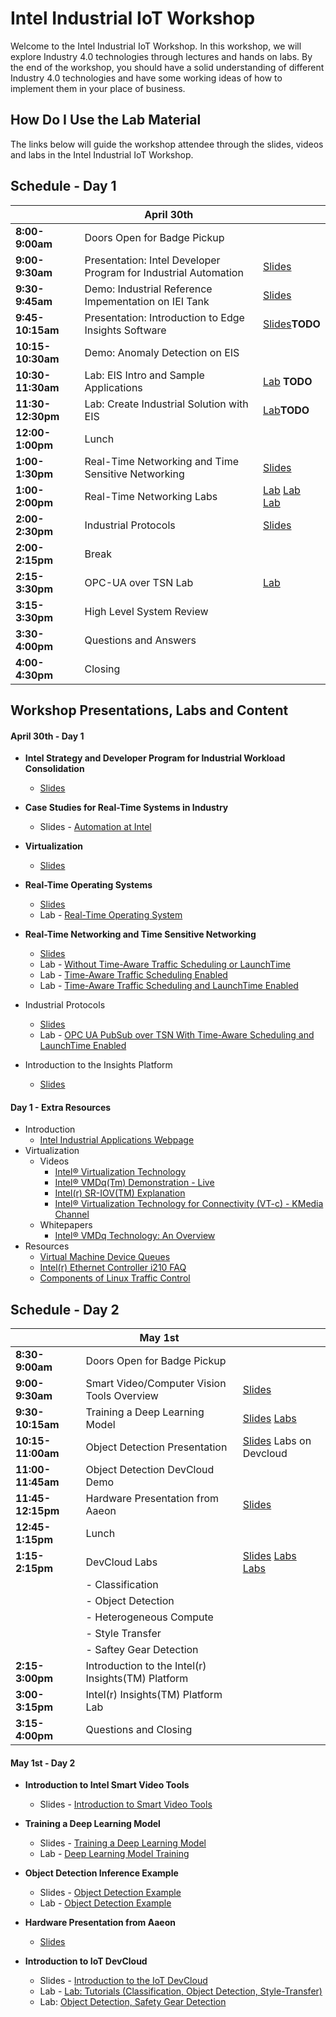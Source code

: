 # Intel Industrial IoT Workshop

Welcome to the Intel Industrial IoT Workshop. In this workshop, we will explore Industry 4.0 technologies through lectures and hands on labs. By the end of the workshop, you should have a solid understanding of different Industry 4.0 technologies and have some working ideas of how to implement them in your place of business.

## How Do I Use the Lab Material

The links below will guide the workshop attendee through the slides, videos and labs in the Intel Industrial IoT Workshop.

## Schedule - Day 1

|                   | April 30th                                         | |
| ----------------- | -------------------------------------------------- |-|
| **8:00-9:00am**   |Doors Open for Badge Pickup                        | |
| **9:00-9:30am**   |Presentation: Intel Developer Program for Industrial Automation |[Slides](./presentations/01-Intel-Developer-Program-and-Industrial-IoT-Strategy.pdf) |
| **9:30-9:45am**  |Demo: Industrial Reference Impementation on IEI Tank|[Slides](./presentations/Intel-Automation.pdf)|
| **9:45-10:15am** |Presentation: Introduction to Edge Insights Software|[Slides]()**TODO**|
| **10:15-10:30am** |Demo: Anomaly Detection on EIS                     ||
| **10:30-11:30am** |Lab: EIS Intro and Sample Applications             |[Lab]() **TODO**|
| **11:30-12:30pm** |Lab: Create Industrial Solution with EIS           | [Lab]()**TODO**|
| **12:00-1:00pm**  | Lunch                                              |
| **1:00-1:30pm**   | Real-Time Networking and Time Sensitive Networking |[Slides](./presentations/04-Time-Sensitive-Networking.pdf)|
| **1:00-2:00pm**   | Real-Time Networking Labs                          |[Lab](./tsn_lab/README.md) [Lab](./tsn_lab/README.md) [Lab](./tsn_lab/README.md)
| **2:00-2:30pm**   | Industrial Protocols                               |[Slides](./presentations/05-Industrial-Protocols.pdf) |
| **2:00-2:15pm**   | Break                                              |
| **2:15-3:30pm**   | OPC-UA over TSN Lab                                |[Lab](./tsn_lab/opc_ua.md)
| **3:15-3:30pm**   | High Level System Review                           |
| **3:30-4:00pm**   | Questions and Answers                              |
| **4:00-4:30pm**   | Closing                                            |

## Workshop Presentations, Labs and Content

#### April 30th - Day 1
-   **Intel Strategy and Developer Program for Industrial Workload Consolidation**
    -   [Slides](./presentations/01-Intel-Developer-Program-and-Industrial-IoT-Strategy.pdf)

-   **Case Studies for Real-Time Systems in Industry**
    -  Slides - [Automation at Intel](./presentations/Intel-Automation.pdf)

-   **Virtualization**
    -   [Slides](./presentations/02-Virtualization.pdf)

-   **Real-Time Operating Systems**
    -   [Slides](./presentations/03-Real-Time-Systems.pdf)
    -   Lab - [Real-Time Operating System](https://github.com/SSG-DRD-IOT/real-time-lab)

-   **Real-Time Networking and Time Sensitive Networking**
    -   [Slides](./presentations/04-Time-Sensitive-Networking.pdf)
    -  Lab - [Without Time-Aware Traffic Scheduling or LaunchTime](./tsn_lab/README.md)
    -  Lab - [Time-Aware Traffic Scheduling Enabled](./tsn_lab/README.md)
    -  Lab - [Time-Aware Traffic Scheduling and LaunchTime Enabled](./tsn_lab/README.md)

-   Industrial Protocols
    -   [Slides](./presentations/05-Industrial-Protocols.pdf)
    -   Lab - [OPC UA PubSub over TSN With Time-Aware Scheduling and LaunchTime Enabled](./tsn_lab/opc_ua.md)
    
-   Introduction to the Insights Platform
    -   [Slides](./presentations/insights%20stack%20presentation.pdf)
   

#### Day 1 - Extra Resources
- Introduction
  - [Intel Industrial Applications Webpage](https://www.intel.com/content/www/us/en/internet-of-things/industrial-iot/overview.html)
- Virtualization
  -  Videos
      -   [Intel® Virtualization Technology](https://www.youtube.com/watch?v=gqZrarZiHp8&t=22s)
      -   [Intel® VMDq(Tm) Demonstration - Live](https://www.youtube.com/watch?v=lOBOEcBSSkQ)
      -   [Intel(r) SR-IOV(TM) Explanation](https://www.youtube.com/watch?v=hRHsk8Nycdg)
      -   [Intel® Virtualization Technology for Connectivity (VT-c) - KMedia Channel](https://www.youtube.com/watch?v=Y-EaX3BBzSc&t=3s)
  -   Whitepapers
      -   [Intel® VMDq Technology: An Overview](https://www.intel.com/content/dam/www/public/us/en/documents/white-papers/vmdq-technology-paper.pdf)
-   Resources
    -   [Virtual Machine Device Queues](https://www.intel.com/content/www/us/en/ethernet-products/converged-network-adapters/io-acceleration-technology-vmdq.html)
    - [Intel(r) Ethernet Controller i210 FAQ](https://www.intel.com/content/dam/www/public/us/en/documents/faqs/ethernet-controller-i210-i211-faq.pdf)
    - [Components of Linux Traffic Control](http://tldp.org/HOWTO/Traffic-Control-HOWTO/components.html)
## Schedule - Day 2

|                   | May 1st                                            |   |
| ----------------- | -------------------------------------------------- |---|
| **8:30-9:00am**   | Doors Open for Badge Pickup                        |   |
| **9:00-9:30am**   | Smart Video/Computer Vision Tools Overview         |  [Slides](https://github.com/intel-iot-devkit/smart-video-workshop/blob/master/presentations/01-Introduction-to-Intel-Smart-Video-Tools.pdf)  |
| **9:30-10:15am**  | Training a Deep Learning Model                     | [Slides](https://github.com/intel-iot-devkit/smart-video-workshop/presentations/DL_training_model.pdf) [Labs](https://github.com/intel-iot-devkit/smart-video-workshop/tree/master/dl-model-training)  |
| **10:15-11:00am** | Object Detection Presentation                      |  [Slides](https://github.com/intel-iot-devkit/smart-video-workshop/blob/master/presentations/02-03_Basic-End-to-End-Object-Detection-Example.pdf) Labs on Devcloud  |
| **11:00-11:45am** | Object Detection DevCloud Demo                     |   |
| **11:45-12:15pm** | Hardware Presentation from Aaeon                   | [Slides](AAEON_AI_Edge_Intel_Workshop_20190404.pdf)  |
| **12:45-1:15pm**  | Lunch                                              |   |
| **1:15-2:15pm**   | DevCloud Labs                                      |  [Slides](./presentation/IoT-DevCloud-Intro.pdf) [Labs](https://github.com/intel-iot-devkit/iot-devcloud/tree/master/Tutorials) [Labs](https://github.com/intel-iot-devkit/iot-devcloud/tree/master/python) |
|                   |- Classification                                    |   |
|                   |- Object Detection                                  |   |
|                   |- Heterogeneous Compute                             |   |
|                   |- Style Transfer                                    |   |
|                   |- Saftey Gear Detection                             |   |
| **2:15-3:00pm**   | Introduction to the Intel(r) Insights(TM) Platform |   |
| **3:00-3:15pm**   | Intel(r) Insights(TM) Platform Lab                 |   |
| **3:15-4:00pm**   | Questions and Closing                              |   |

#### May 1st - Day 2

-   **Introduction to Intel Smart Video Tools**
    -   Slides - [Introduction to Smart Video Tools](https://github.com/intel-iot-devkit/smart-video-workshop/blob/master/presentations/01-Introduction-to-Intel-Smart-Video-Tools.pdf)

-   **Training a Deep Learning Model**
    - Slides - [Training a Deep Learning Model](https://github.com/intel-iot-devkit/smart-video-workshop/presentations/DL_training_model.pdf)
    - Lab - [Deep Learning Model Training](https://github.com/intel-iot-devkit/smart-video-workshop/tree/master/dl-model-training)

-   **Object Detection Inference Example**
    -   Slides - [Object Detection Example](https://github.com/intel-iot-devkit/smart-video-workshop/blob/master/presentations/02-03_Basic-End-to-End-Object-Detection-Example.pdf)
    -   Lab - [Object Detection Example](placeholder)

-   **Hardware Presentation from Aaeon**
    - [Slides](placeholder)

-   **Introduction to IoT DevCloud**
    -   Slides - [Introduction to the IoT DevCloud](./presentation/IoT-DevCloud-Intro.pdf)
    -   Lab - [Lab: Tutorials (Classification, Object Detection, Style-Transfer)](https://github.com/intel-iot-devkit/iot-devcloud/tree/master/Tutorials)
    -   Lab: [Object Detection, Safety Gear Detection](https://github.com/intel-iot-devkit/iot-devcloud/tree/master/python)

<!--
  * **Hardware Heterogeneity**
    - Lab - [Hardware Heterogeneity](https://github.com/intel-iot-devkit/smart-video-workshop/hardware-heterogeneity/README.md)

  * **HW Acceleration with Intel® Movidius™ Neural Compute Stick**
    - Lab - [HW Acceleration with Intel® Movidius™ Neural Compute Stick](https://github.com/intel-iot-devkit/smart-video-workshop/HW-Acceleration-with-Movidious-NCS/README.md) -->

